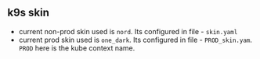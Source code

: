 ## k9s skin

* current non-prod skin used is `nord`. Its configured in file - `skin.yaml`
* current prod skin used is `one_dark`. Its configured in file - `PROD_skin.yam`. `PROD` here is the kube context name.